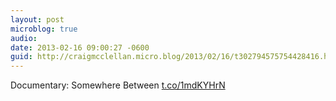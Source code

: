 ```yaml
---
layout: post
microblog: true
audio: 
date: 2013-02-16 09:00:27 -0600
guid: http://craigmcclellan.micro.blog/2013/02/16/t302794575754428416.html
---
```

Documentary: Somewhere Between [t.co/1mdKYHrN](http://t.co/1mdKYHrN)
